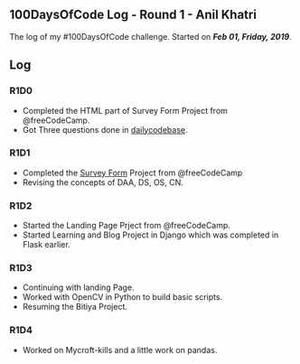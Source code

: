 ## 100DaysOfCode Log - Round 1 - **Anil Khatri**

The log of my #100DaysOfCode challenge. Started on ***Feb 01, Friday, 2019***.

## Log

### R1D0
* Completed the HTML part of Survey Form Project from @freeCodeCamp.
* Got Three questions done in [dailycodebase](https://github.com/CodeToExpress/dailycodebase).

### R1D1
* Completed the [Survey Form](https://codepen.io/imkaka/full/bzWvzX) Project from @freeCodeCamp
* Revising the concepts of DAA, DS, OS, CN.

### R1D2
* Started the Landing Page Prject from @freeCodeCamp.
* Started Learning and Blog Project in Django which was completed in Flask earlier.

### R1D3
* Continuing with landing Page.
* Worked with OpenCV in Python to build basic scripts.
* Resuming the Bitiya Project.

### R1D4
* Worked on Mycroft-kills and a little work on pandas.
